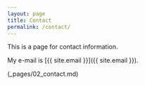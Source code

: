 ```yaml
---
layout: page
title: Contact
permalink: /contact/
---
```


This is a page for contact information.

My e-mail is [{{ site.email }}]({{ site.email }}).

(_pages/02_contact.md)